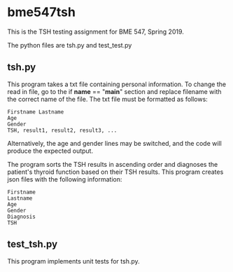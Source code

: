 # bme547tsh

This is the TSH testing assignment for BME 547, Spring 2019.

The python files are tsh.py and test_test.py

## tsh.py

This program takes a txt file containing personal information. To change the read in file, go to the if __name__ == "__main__" section and replace filename with the correct name of the file.  The txt file must be formatted as follows:

```
Firstname Lastname
Age
Gender
TSH, result1, result2, result3, ...
```

Alternatively, the age and gender lines may be switched, and the code will produce the expected output.

The program sorts the TSH results in ascending order and diagnoses the patient's thyroid function based on their TSH results. This program creates json files with the following information:

```
Firstname
Lastname
Age
Gender
Diagnosis
TSH
```

## test_tsh.py

This program implements unit tests for tsh.py.
